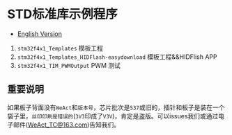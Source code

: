 # STD标准库示例程序

* [English Version](./README.md)

1. `stm32f4x1_Templates` 模板工程
2. `stm32f4x1_Templates_HIDFlash-easydownload` 模板工程&&HIDFlish APP
3. `stm32f4x1_TIM_PWMOutput` PWM 测试

## 重要说明

如果板子背面没有`WeAct`和`版本号`，芯片批次是`537`或旧的，插针和板子是装在一个袋子里，`丝印印刷是错误的`(`3V3`印成了`V3V`)，肯定是盗版。可以issues我们或通过电子邮件(WeAct_TC@163.com)告知我们。
